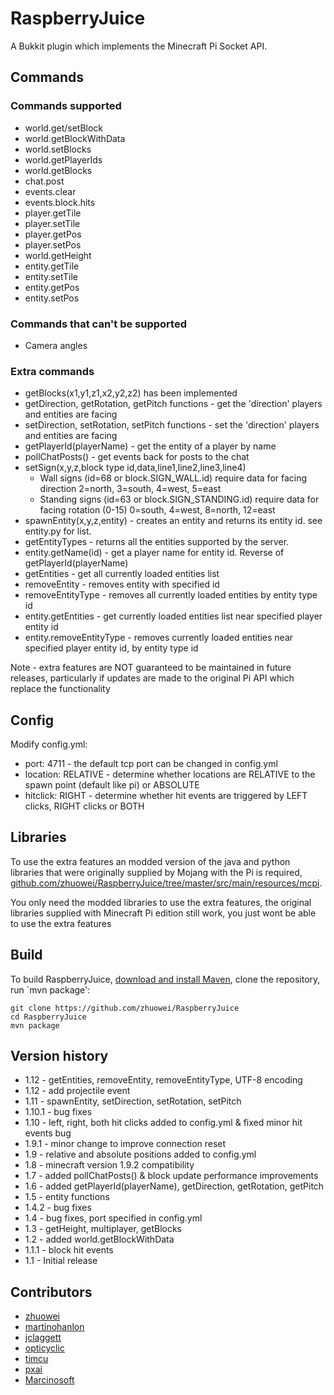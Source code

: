 # RaspberryJuice

A Bukkit plugin which implements the Minecraft Pi Socket API.

## Commands

### Commands supported

 - world.get/setBlock
 - world.getBlockWithData
 - world.setBlocks
 - world.getPlayerIds
 - world.getBlocks
 - chat.post
 - events.clear
 - events.block.hits
 - player.getTile
 - player.setTile
 - player.getPos
 - player.setPos
 - world.getHeight
 - entity.getTile
 - entity.setTile
 - entity.getPos
 - entity.setPos

### Commands that can't be supported

 - Camera angles

### Extra commands

 - getBlocks(x1,y1,z1,x2,y2,z2) has been implemented
 - getDirection, getRotation, getPitch functions - get the 'direction' players and entities are facing
 - setDirection, setRotation, setPitch functions - set the 'direction' players and entities are facing
 - getPlayerId(playerName) - get the entity of a player by name
 - pollChatPosts() - get events back for posts to the chat
 - setSign(x,y,z,block type id,data,line1,line2,line3,line4)
   - Wall signs (id=68 or block.SIGN_WALL.id) require data for facing direction 2=north, 3=south, 4=west, 5=east
   - Standing signs (id=63 or block.SIGN_STANDING.id) require data for facing rotation (0-15) 0=south, 4=west, 8=north, 12=east
 - spawnEntity(x,y,z,entity) - creates an entity and returns its entity id. see entity.py for list.
 - getEntityTypes - returns all the entities supported by the server.
 - entity.getName(id) - get a player name for entity id. Reverse of getPlayerId(playerName)
 - getEntities - get all currently loaded entities list
 - removeEntity - removes entity with specified id
 - removeEntityType - removes all currently loaded entities by entity type id
 - entity.getEntities - get currently loaded entities list near specified player entity id
 - entity.removeEntityType - removes currently loaded entities near specified player entity id, by entity type id

Note - extra features are NOT guaranteed to be maintained in future releases, particularly if updates are made to the original Pi API which replace the functionality

## Config

Modify config.yml:

 - port: 4711 - the default tcp port can be changed in config.yml
 - location: RELATIVE - determine whether locations are RELATIVE to the spawn point (default like pi) or ABSOLUTE
 - hitclick: RIGHT - determine whether hit events are triggered by LEFT clicks, RIGHT clicks or BOTH 

## Libraries

To use the extra features an modded version of the java and python libraries that were originally supplied by Mojang with the Pi is required, [github.com/zhuowei/RaspberryJuice/tree/master/src/main/resources/mcpi](https://github.com/zhuowei/RaspberryJuice/tree/master/src/main/resources/mcpi).  

You only need the modded libraries to use the extra features, the original libraries supplied with Minecraft Pi edition still work, you just wont be able to use the extra features

## Build

To build RaspberryJuice, [download and install Maven](https://maven.apache.org/install.html), clone the repository, run `mvn package':

```
git clone https://github.com/zhuowei/RaspberryJuice
cd RaspberryJuice
mvn package
```

## Version history

 - 1.12 - getEntities, removeEntity, removeEntityType, UTF-8 encoding
 - 1.12 - add projectile event
 - 1.11 - spawnEntity, setDirection, setRotation, setPitch
 - 1.10.1 - bug fixes
 - 1.10 - left, right, both hit clicks added to config.yml & fixed minor hit events bug
 - 1.9.1 - minor change to improve connection reset
 - 1.9 - relative and absolute positions added to config.yml
 - 1.8 - minecraft version 1.9.2 compatibility
 - 1.7 - added pollChatPosts() & block update performance improvements
 - 1.6 - added getPlayerId(playerName), getDirection, getRotation, getPitch
 - 1.5 - entity functions
 - 1.4.2 - bug fixes
 - 1.4 - bug fixes, port specified in config.yml
 - 1.3 - getHeight, multiplayer, getBlocks
 - 1.2 - added world.getBlockWithData
 - 1.1.1 - block hit events
 - 1.1 - Initial release

## Contributors

 - [zhuowei](https://github.com/zhuowei)
 - [martinohanlon](https://github.com/martinohanlon)
 - [jclaggett](https://github.com/jclaggett)
 - [opticyclic](https://github.com/opticyclic)
 - [timcu](https://www.triptera.com.au/wordpress/)
 - [pxai](https://github.com/pxai)
 - [Marcinosoft](https://github.com/Marcinosoft)
 
